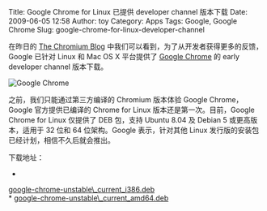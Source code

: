 Title: Google Chrome for Linux 已提供 developer channel 版本下载
Date: 2009-06-05 12:58
Author: toy
Category: Apps
Tags: Google, Google Chrome
Slug: google-chrome-for-linux-developer-channel

在昨日的 [The Chromium
Blog](http://blog.chromium.org/2009/06/danger-mac-and-linux-builds-available.html)
中我们可以看到，为了从开发者获得更多的反馈，Google 已针对 Linux 和 Mac
OS X 平台提供了 [Google Chrome](http://linuxtoy.org/tag/google-chrome)
的 early developer channel 版本下载。

![Google Chrome](http://i.linuxtoy.org/images/2009/01/chrome.jpg)

之前，我们只能通过第三方编译的 Chromium 版本体验 Google Chrome，Google
官方提供已编译的 Chrome for Linux 版本还是第一次。目前，Google Chrome
for Linux 仅提供了 DEB 包，支持 Ubuntu 8.04 及 Debian 5
或更高版本，适用于 32 位和 64 位架构。Google 表示，针对其他 Linux
发行版的安装包已经计划，相信不久后就会推出。

下载地址：

*
[google-chrome-unstable\\\_current\_i386.deb](http://www.google.com/chrome/intl/en/eula\_dev.html?dl=unstable\_i386\_deb)  
*
[google-chrome-unstable\\\_current\_amd64.deb](http://www.google.com/chrome/intl/en/eula\_dev.html?dl=unstable\_amd64\_deb)
